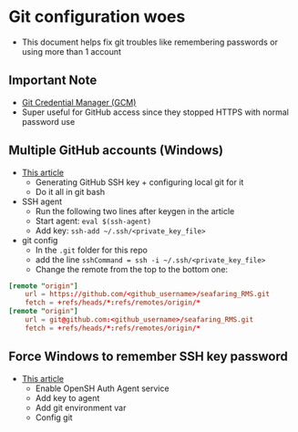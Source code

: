 # Git configuration woes

- This document helps fix git troubles like remembering passwords or using more than 1 account

## Important Note

- [Git Credential Manager (GCM)](https://github.com/git-ecosystem/git-credential-manager)
- Super useful for GitHub access since they stopped HTTPS with normal password use

## Multiple GitHub accounts (Windows)

- [This article](https://medium.com/@pinglinh/how-to-have-2-github-accounts-on-one-machine-windows-69b5b4c5b14e)
  - Generating GitHub SSH key + configuring local git for it
  - Do it all in git bash
- SSH agent
  - Run the following two lines after keygen in the article
  - Start agent: `eval $(ssh-agent)`
  - Add key: `ssh-add ~/.ssh/<private_key_file>`
- git config
  - In the `.git` folder for this repo
  - add the line `sshCommand = ssh -i ~/.ssh/<private_key_file>`
  - Change the remote from the top to the bottom one:

```conf
[remote "origin"]
    url = https://github.com/<github_username>/seafaring_RMS.git
    fetch = +refs/heads/*:refs/remotes/origin/*
[remote "origin"]
    url = git@github.com:<github_username>/seafaring_RMS.git
    fetch = +refs/heads/*:refs/remotes/origin/*
```

## Force Windows to remember SSH key password

- [This article](https://stackoverflow.com/questions/8518515/how-to-make-windows-remember-my-passphrase-key)
  - Enable OpenSH Auth Agent service
  - Add key to agent
  - Add git environment var
  - Config git
